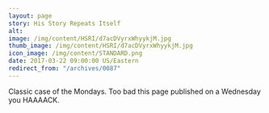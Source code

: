 ```yaml
---
layout: page
story: His Story Repeats Itself
alt:
image: /img/content/HSRI/d7acDVyrxWhyykjM.jpg
thumb_image: /img/content/HSRI/d7acDVyrxWhyykjM.jpg
icon_image: /img/content/STANDARD.png
date: 2017-03-22 09:00:00 US/Eastern
redirect_from: "/archives/0087"
---
```

Classic case of the Mondays. Too bad this page published on a Wednesday you HAAAACK.
